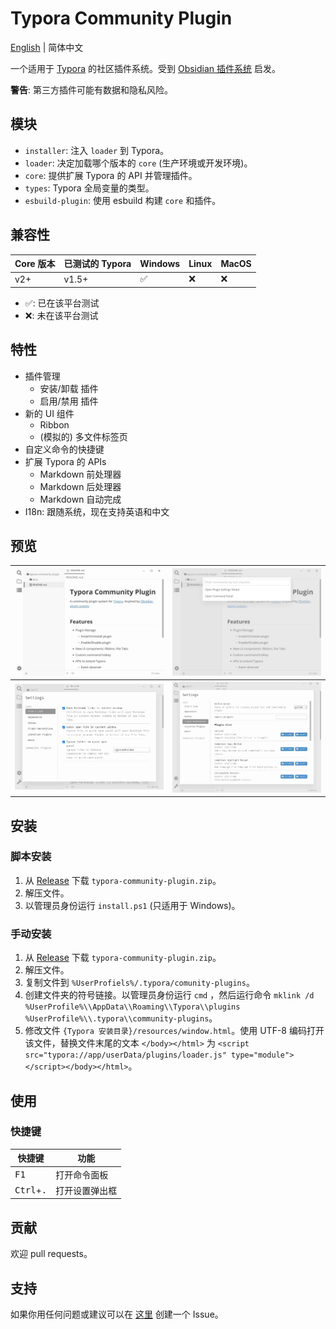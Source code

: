 # Typora Community Plugin

[English](https://github.com/typora-community-plugin/typora-community-plugin#README.md) | 简体中文

一个适用于 [Typora](https://typora.io/) 的社区插件系统。受到 [Obsidian 插件系统](https://marcus.se.net/obsidian-plugin-docs/) 启发。

**警告**: 第三方插件可能有数据和隐私风险。



## 模块

- `installer`: 注入 `loader` 到 Typora。
- `loader`: 决定加载哪个版本的 `core` (生产环境或开发环境)。
- `core`: 提供扩展 Typora 的 API 并管理插件。
- `types`: Typora 全局变量的类型。
- `esbuild-plugin`: 使用 esbuild 构建 `core` 和插件。



## 兼容性

| Core 版本 | 已测试的 Typora | Windows | Linux | MacOS |
| --------- | ------------- | ------- | ----- | ----- |
| v2+       | v1.5+         | ✅      | ❌    | ❌    |

- ✅: 已在该平台测试
- ❌: 未在该平台测试



## 特性

- 插件管理
  - 安装/卸载 插件
  - 启用/禁用 插件
- 新的 UI 组件
  - Ribbon
  - (模拟的) 多文件标签页
- 自定义命令的快捷键
- 扩展 Typora 的 APIs
  - Markdown 前处理器
  - Markdown 后处理器
  - Markdown 自动完成
- I18n: 跟随系统，现在支持英语和中文



## 预览

| ![](./docs/assets/base.jpg)           | ![](./docs/assets/command-modal.jpg)      |
| ------------------------------------- | ----------------------------------------- |
| ![](./docs/assets/settings-modal.jpg) | ![](./docs/assets/plugin-marketplace.jpg) |



## 安装

### 脚本安装

1. 从 [Release](https://github.com/typora-community-plugin/typora-community-plugin/releases) 下载 `typora-community-plugin.zip`。
2. 解压文件。
3. 以管理员身份运行 `install.ps1` (只适用于 Windows)。

### 手动安装

1. 从 [Release](https://github.com/typora-community-plugin/typora-community-plugin/releases) 下载 `typora-community-plugin.zip`。
2. 解压文件。
3. 复制文件到 `%UserProfiels%/.typora/comunity-plugins`。
4. 创建文件夹的符号链接。以管理员身份运行 `cmd` ，然后运行命令 `mklink /d %UserProfile%\\AppData\\Roaming\\Typora\\plugins %UserProfile%\\.typora\\community-plugins`。
5. 修改文件 `{Typora 安装目录}/resources/window.html`。使用 UTF-8 编码打开该文件，替换文件末尾的文本 `</body></html>` 为 `<script src="typora://app/userData/plugins/loader.js" type="module"></script></body></html>`。



## 使用

### 快捷键

| 快捷键                       | 功能         |
| --------------------------- | ----------- |
| <kbd>F1</kbd>               | 打开命令面板  |
| <kbd>Ctrl</kbd>+<kbd>.</kbd>| 打开设置弹出框 |



## 贡献

欢迎 pull requests。



## 支持

如果你用任何问题或建议可以在 [这里](https://github.com/typora-community-plugin/typora-community-plugin/issues) 创建一个 Issue。
